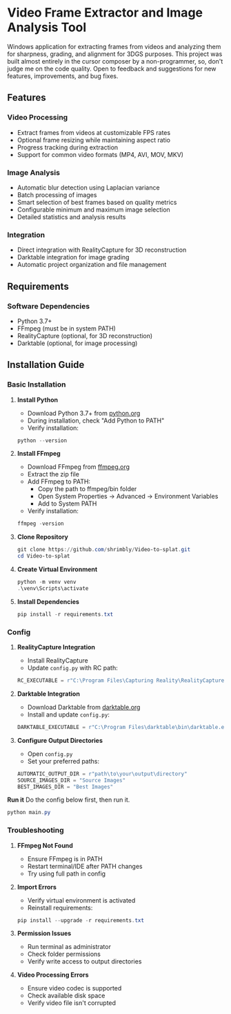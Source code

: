 # Video Frame Extractor and Image Analysis Tool

Windows application for extracting frames from videos and analyzing them for sharpness, grading, and alignment for 3DGS purposes. This project was built almost entirely in the cursor composer by a non-programmer, so, don't judge me on the code quality. Open to feedback and suggestions for new features, improvements, and bug fixes. 

## Features

### Video Processing
- Extract frames from videos at customizable FPS rates
- Optional frame resizing while maintaining aspect ratio
- Progress tracking during extraction
- Support for common video formats (MP4, AVI, MOV, MKV)

### Image Analysis
- Automatic blur detection using Laplacian variance
- Batch processing of images
- Smart selection of best frames based on quality metrics
- Configurable minimum and maximum image selection
- Detailed statistics and analysis results

### Integration
- Direct integration with RealityCapture for 3D reconstruction
- Darktable integration for image grading
- Automatic project organization and file management

## Requirements

### Software Dependencies
- Python 3.7+
- FFmpeg (must be in system PATH)
- RealityCapture (optional, for 3D reconstruction)
- Darktable (optional, for image processing)

## Installation Guide

### Basic Installation

1. **Install Python**
   - Download Python 3.7+ from [python.org](https://python.org)
   - During installation, check "Add Python to PATH"
   - Verify installation:
   ```powershell
   python --version
   ```

2. **Install FFmpeg**
   - Download FFmpeg from [ffmpeg.org](https://ffmpeg.org/download.html)
   - Extract the zip file
   - Add FFmpeg to PATH:
     - Copy the path to ffmpeg/bin folder
     - Open System Properties → Advanced → Environment Variables
     - Add to System PATH
   - Verify installation:
   ```powershell
   ffmpeg -version
   ```

3. **Clone Repository**
   ```powershell
   git clone https://github.com/shrimbly/Video-to-splat.git
   cd Video-to-splat
   ```

4. **Create Virtual Environment**
   ```powershell
   python -m venv venv
   .\venv\Scripts\activate
   ```

5. **Install Dependencies**
   ```powershell
   pip install -r requirements.txt
   ```

### Config

1. **RealityCapture Integration**
   - Install RealityCapture
   - Update `config.py` with RC path:
   ```python
   RC_EXECUTABLE = r"C:\Program Files\Capturing Reality\RealityCapture\RealityCapture.exe"
   ```

2. **Darktable Integration**
   - Download Darktable from [darktable.org](https://darktable.org/install/)
   - Install and update `config.py`:
   ```python
   DARKTABLE_EXECUTABLE = r"C:\Program Files\darktable\bin\darktable.exe"
   ```

3. **Configure Output Directories**
   - Open `config.py`
   - Set your preferred paths:
   ```python
   AUTOMATIC_OUTPUT_DIR = r"path\to\your\output\directory"
   SOURCE_IMAGES_DIR = "Source Images"
   BEST_IMAGES_DIR = "Best Images"
   ```
**Run it**
   Do the config below first, then run it. 
   ```powershell
   python main.py
   ```
### Troubleshooting

1. **FFmpeg Not Found**
   - Ensure FFmpeg is in PATH
   - Restart terminal/IDE after PATH changes
   - Try using full path in config

2. **Import Errors**
   - Verify virtual environment is activated
   - Reinstall requirements:
   ```powershell
   pip install --upgrade -r requirements.txt
   ```

3. **Permission Issues**
   - Run terminal as administrator
   - Check folder permissions
   - Verify write access to output directories

4. **Video Processing Errors**
   - Ensure video codec is supported
   - Check available disk space
   - Verify video file isn't corrupted
